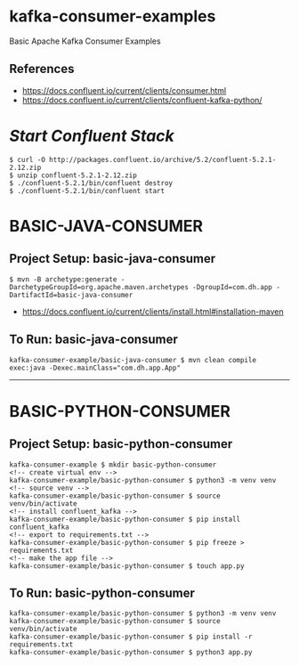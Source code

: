 # kafka-consumer-examples
Basic Apache Kafka Consumer Examples

## References
- https://docs.confluent.io/current/clients/consumer.html
- https://docs.confluent.io/current/clients/confluent-kafka-python/


# *Start Confluent Stack*
```
$ curl -O http://packages.confluent.io/archive/5.2/confluent-5.2.1-2.12.zip
$ unzip confluent-5.2.1-2.12.zip
$ ./confluent-5.2.1/bin/confluent destroy
$ ./confluent-5.2.1/bin/confluent start
```

# BASIC-JAVA-CONSUMER
## Project Setup: basic-java-consumer
```
$ mvn -B archetype:generate -DarchetypeGroupId=org.apache.maven.archetypes -DgroupId=com.dh.app -DartifactId=basic-java-consumer
```
- https://docs.confluent.io/current/clients/install.html#installation-maven
## To Run: basic-java-consumer
```
kafka-consumer-example/basic-java-consumer $ mvn clean compile exec:java -Dexec.mainClass="com.dh.app.App"
```

---

# BASIC-PYTHON-CONSUMER
## Project Setup: basic-python-consumer
```
kafka-consumer-example $ mkdir basic-python-consumer
<!-- create virtual env -->
kafka-consumer-example/basic-python-consumer $ python3 -m venv venv
<!-- source venv -->
kafka-consumer-example/basic-python-consumer $ source venv/bin/activate
<!-- install confluent_kafka -->
kafka-consumer-example/basic-python-consumer $ pip install confluent_kafka
<!-- export to requirements.txt -->
kafka-consumer-example/basic-python-consumer $ pip freeze > requirements.txt
<!-- make the app file -->
kafka-consumer-example/basic-python-consumer $ touch app.py
```
## To Run: basic-python-consumer
```
kafka-consumer-example/basic-python-consumer $ python3 -m venv venv
kafka-consumer-example/basic-python-consumer $ source venv/bin/activate
kafka-consumer-example/basic-python-consumer $ pip install -r requirements.txt
kafka-consumer-example/basic-python-consumer $ python3 app.py
```